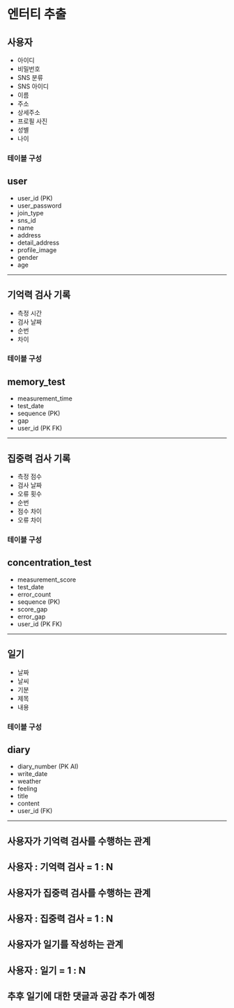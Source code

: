 # 엔터티 추출
## 사용자
- 아이디
- 비밀번호
- SNS 분류
- SNS 아이디
- 이름
- 주소
- 상세주소
- 프로필 사진
- 성별
- 나이

### 테이블 구성
## user
- user_id (PK)
- user_password
- join_type
- sns_id
- name
- address
- detail_address
- profile_image
- gender
- age

---

## 기억력 검사 기록
- 측정 시간
- 검사 날짜
- 순번
- 차이

### 테이블 구성
## memory_test
- measurement_time
- test_date
- sequence (PK)
- gap
- user_id (PK FK)

---

## 집중력 검사 기록
- 측정 점수
- 검사 날짜
- 오류 횟수
- 순번
- 점수 차이
- 오류 차이

### 테이블 구성
## concentration_test
- measurement_score
- test_date
- error_count
- sequence (PK)
- score_gap
- error_gap
- user_id (PK FK)

---

## 일기
- 날짜
- 날씨
- 기분
- 제목
- 내용

### 테이블 구성
## diary
- diary_number (PK AI)
- write_date
- weather
- feeling
- title
- content
- user_id (FK)

---

## 사용자가 기억력 검사를 수행하는 관계
## 사용자 : 기억력 검사 = 1 : N

## 사용자가 집중력 검사를 수행하는 관계
## 사용자 : 집중력 검사 = 1 : N

## 사용자가 일기를 작성하는 관계
## 사용자 : 일기 = 1 : N

## 추후 일기에 대한 댓글과 공감 추가 예정